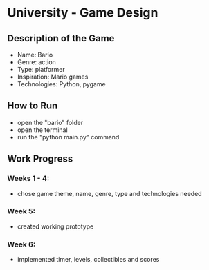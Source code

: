 # University - Game Design

## Description of the Game

- Name: Bario
- Genre: action
- Type: platformer
- Inspiration: Mario games
- Technologies: Python, pygame



## How to Run

- open the "bario" folder
- open the terminal
- run the "python main.py" command



## Work Progress


### Weeks 1 - 4:

- chose game theme, name, genre, type and technologies needed


### Week 5:

- created working prototype


### Week 6:

- implemented timer, levels, collectibles and scores